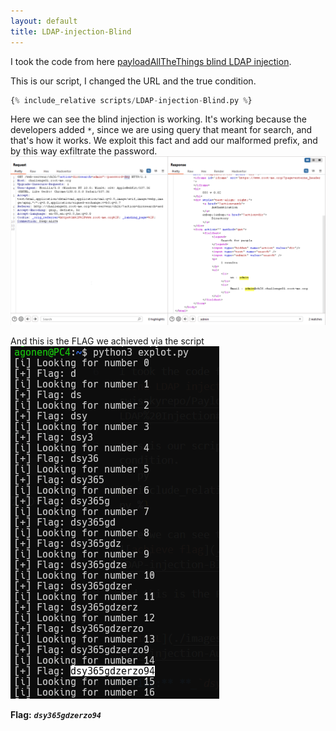 ```yaml
---
layout: default
title: LDAP-injection-Blind
---
```


I took the code from here [payloadAllTheThings blind LDAP injection](https://github.com/swisskyrepo/PayloadsAllTheThings/tree/master/LDAP%20Injection#special-blind-ldap-injection).

This is our script, I changed the URL and the true condition.
```py
{% include_relative scripts/LDAP-injection-Blind.py %}
```
Here we can see the blind injection is working.
It's working because the developers added `*`, since we are using query that meant for search, and that's how it works.
We exploit this fact and add our malformed prefix, and by this way exfiltrate the password.
![achieve flag](./images/LDAP-injection-Blind_achieve_flag.png)

And this is the FLAG we achieved via the script
![FLAG](./images/LDAP-injection-Blind_FLAG.png)

**Flag:** **_`dsy365gdzerzo94`_**